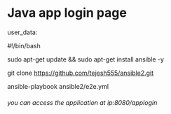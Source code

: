 # Java app login page



user_data:

#!/bin/bash

sudo apt-get update && sudo apt-get install ansible -y

git clone https://github.com/tejesh555/ansible2.git

ansible-playbook ansible2/e2e.yml

###### you can access the application at ip:8080/applogin ######
